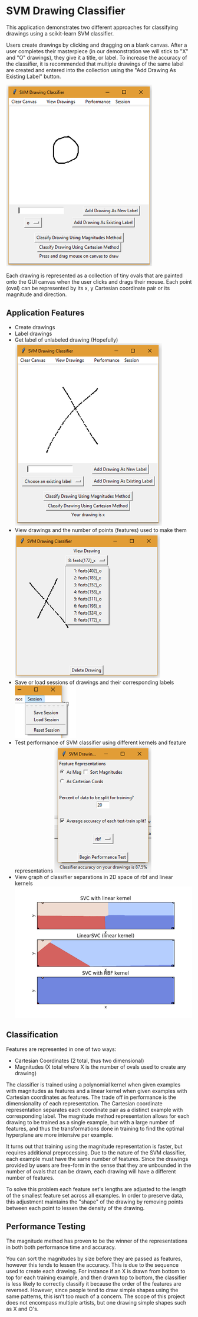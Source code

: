 # SVM Drawing Classifier

This application demonstrates two different approaches for classifying drawings using a scikit-learn SVM classifier.

Users create drawings by clicking and dragging on a blank canvas. After a user completes their masterpiece (in our demonstration 
we will stick to "X" and "O" drawings), they give it a title, or label. To increase the accuracy of the classifier, it is
recommended that multiple drawings of the same label are created and entered into the collection using the "Add Drawing As Existing Label"
button.

![alt text](./documentation/images/demo_add_o.PNG "Add o as existing")

Each drawing is represented as a collection of tiny ovals that are painted onto the GUI canvas when the user clicks and drags 
their mouse. Each point (oval) can be represented by its x, y Cartesian coordinate pair or its magnitude and direction.

## Application Features

- Create drawings
- Label drawings
- Get label of unlabeled drawing (Hopefully) 
![alt text](./documentation/images/demo_1_classify_x.PNG "X Drawing Classified as X")
- View drawings and the number of points (features) used to make them
![alt text](./documentation/images/demo_view_drawing.PNG "View Drawings")
- Save or load sessions of drawings and their corresponding labels
![alt text](./documentation/images/demo_session_options.PNG "Session Options")
- Test performance of SVM classifier using different kernels and feature representations
![alt text](./documentation/images/demo_rbf_kernal.PNG "RBF Kernel Accuracy Test")
- View graph of classifier separations in 2D space of rbf and linear kernels
![alt text](./documentation/images/four_corners_four_classes_plot.png "Separation Plot of Four Different Labels")


## Classification

Features are represented in one of two ways:

- Cartesian Coordinates (2 total, thus two dimensional) 
- Magnitudes (X total where X is the number of ovals used to create any drawing)

The classifier is trained using a polynomial kernel when given examples with magnitudes as features 
and a linear kernel when given examples with Cartesian coordinates as features. The trade off in performance is the dimensionality of 
each representation. The Cartesian coordinate representation separates each coordinate pair as a distinct example with corresponding label.
The magnitude method representation allows for each drawing to be trained as a single example, but with a large number of features, and thus
the transformations done in training to find the optimal hyperplane are more intensive per example. 

It turns out that training using the magnitude representation is faster, but requires additional preprocessing. Due to the
nature of the SVM classifier, each example must have the same number of features. Since the drawings provided by users are free-form 
in the sense that they are unbounded in the number of ovals that can be drawn, each drawing will have a different number of features. 

To solve this problem each feature set's lengths are adjusted to the length of the smallest feature set across all examples. In order
to preserve data, this adjustment maintains the "shape" of the drawing by removing points between each point to lessen the density of the 
drawing.

## Performance Testing

The magnitude method has proven to be the winner of the representations in both both performance time and accuracy. 

You can sort the magnitudes by size before they are passed as features, however this tends to lessen the accuracy. This is due
to the sequence used to create each drawing. For instance if an X is drawn from bottom to top for each training example, and 
then drawn top to bottom, the classifier is less likely to correctly classify it because the order of the features are reversed.
However, since people tend to draw simple shapes using the same patterns, this isn't too much of a concern. The scope of this 
project does not encompass multiple artists, but one drawing simple shapes such as X and O's. 
